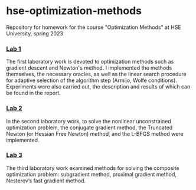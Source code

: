 # hse-optimization-methods
Repository for homework for the course "Optimization Methods" at HSE University, spring 2023
### [Lab 1](https://github.com/rollinea/hse-optimization-methods/tree/main/lab1)
The first laboratory work is devoted to optimization methods such as gradient descent and Newton's method. I implemented the methods themselves, the necessary oracles, as well as the linear search procedure for adaptive selection of the algorithm step (Armijo, Wolfe conditions). Experiments were also carried out, the description and results of which can be found in the report.
### [Lab 2](https://github.com/rollinea/hse-optimization-methods/tree/main/lab2)
In the second laboratory work, to solve the nonlinear unconstrained optimization problem, the conjugate gradient method, the Truncated Newton (or Hessian Free Newton) method, and the L-BFGS method were implemented.
### [Lab 3](https://github.com/rollinea/hse-optimization-methods/tree/main/lab3) 
The third laboratory work examined methods for solving the composite optimization problem: subgradient method, proximal gradient method, Nesterov’s fast gradient method.


